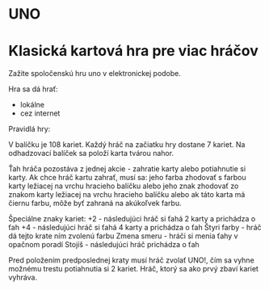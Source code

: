 # UNO
Klasická kartová hra pre viac hráčov
==========================

Zažite spoločenskú hru uno v elektronickej podobe. 

Hra sa dá hrať:
  - lokálne
  - cez internet
  
Pravidlá hry:

V balíčku je 108 kariet. Každý hráč na začiatku hry dostane 7 kariet. Na odhadzovací balíček sa položí karta tvárou nahor.

Ťah hráča pozostáva z jednej akcie - zahratie karty alebo potiahnutie si karty.
Ak chce hráč kartu zahrať, musí sa:
	jeho farba zhodovať s farbou karty ležiacej na vrchu hracieho balíčku 
		alebo
	jeho znak zhodovať zo znakom karty ležiacej na vrchu hracieho balíčku
		alebo
	ak táto karta má čiernu farbu, môže byť zahraná na akúkoľvek farbu.

Špeciálne znaky kariet:
+2 - následujúci hráč si ťahá 2 karty a prichádza o ťah
+4 - následujúci hráč si ťahá 4 karty a prichádza o ťah
Štyri farby - hráč dá tejto krate ním zvolenú farbu
Zmena smeru - hráči si menia ťahy v opačnom poradí
Stojíš - následujúci hráč prichádza o ťah

Pred položením predposlednej kraty musí hráč zvolať UNO!, čím sa vyhne možnému trestu potiahnutia si 2 kariet.
Hráč, ktorý sa ako prvý zbaví kariet vyhráva. 
